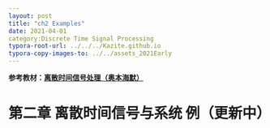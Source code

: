 ```yaml
---
layout: post
title: "ch2 Examples"
date: 2021-04-01
category:Discrete Time Signal Processing
typora-root-url: ../../../Kazite.github.io
typora-copy-images-to: ../../assets_2021Early
---
```


**参考教材：[离散时间信号处理（奥本海默）](https://baike.baidu.com/item/离散时间信号处理（第三版）/20378714?fr=aladdin)**

# 第二章 离散时间信号与系统 例（更新中）

